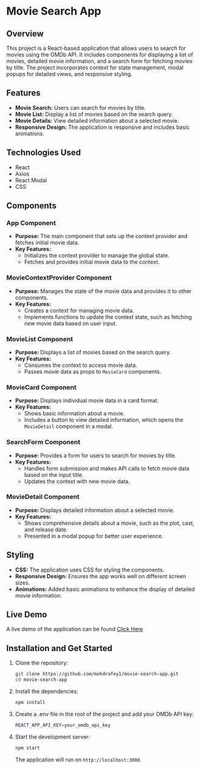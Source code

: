 # Movie Search App

## Overview

This project is a React-based application that allows users to search for movies using the OMDb API. It includes components for displaying a list of movies, detailed movie information, and a search form for fetching movies by title. The project incorporates context for state management, modal popups for detailed views, and responsive styling.

## Features

- **Movie Search:** Users can search for movies by title.
- **Movie List:** Display a list of movies based on the search query.
- **Movie Details:** View detailed information about a selected movie.
- **Responsive Design:** The application is responsive and includes basic animations.

## Technologies Used

- React
- Axios
- React Modal
- CSS



## Components

### App Component

- **Purpose:** The main component that sets up the context provider and fetches initial movie data.
- **Key Features:**
  - Initializes the context provider to manage the global state.
  - Fetches and provides initial movie data to the context.

### MovieContextProvider Component

- **Purpose:** Manages the state of the movie data and provides it to other components.
- **Key Features:**
  - Creates a context for managing movie data.
  - Implements functions to update the context state, such as fetching new movie data based on user input.

### MovieList Component

- **Purpose:** Displays a list of movies based on the search query.
- **Key Features:**
  - Consumes the context to access movie data.
  - Passes movie data as props to `MovieCard` components.

### MovieCard Component

- **Purpose:** Displays individual movie data in a card format.
- **Key Features:**
  - Shows basic information about a movie.
  - Includes a button to view detailed information, which opens the `MovieDetail` component in a modal.

### SearchForm Component

- **Purpose:** Provides a form for users to search for movies by title.
- **Key Features:**
  - Handles form submission and makes API calls to fetch movie data based on the input title.
  - Updates the context with new movie data.

### MovieDetail Component

- **Purpose:** Displays detailed information about a selected movie.
- **Key Features:**
  - Shows comprehensive details about a movie, such as the plot, cast, and release date.
  - Presented in a modal popup for better user experience.

## Styling

- **CSS:** The application uses CSS for styling the components.
- **Responsive Design:** Ensures the app works well on different screen sizes.
- **Animations:** Added basic animations to enhance the display of detailed movie information.


## Live Demo

A live demo of the application can be found <a href="https://movie-search-app-ruddy-one.vercel.app/" target="_blank">Click Here</a>



## Installation and Get Started

1. Clone the repository:

    ```bash
    git clone https://github.com/mohdrafey1/movie-search-app.git
    cd movie-search-app
    ```

2. Install the dependencies:

    ```bash
    npm install
    ```

3. Create a .env file in the root of the project and add your OMDb API key:
  
    ```bash
    REACT_APP_API_KEY=your_omdb_api_key
    ```

4. Start the development server:

    ```bash
    npm start
    ```

    The application will run on `http://localhost:3000`.
